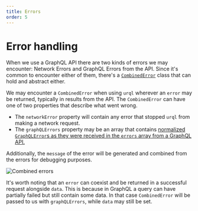 ```yaml
---
title: Errors
order: 5
---
```


# Error handling

When we use a GraphQL API there are two kinds of errors we may encounter: Network Errors and GraphQL
Errors from the API. Since it's common to encounter either of them, there's a
[`CombinedError`](../api/core.md#combinederror) class that can hold and abstract either.

We may encounter a `CombinedError` when using `urql` wherever an `error` may be returned, typically
in results from the API. The `CombinedError` can have one of two properties that describe what went
wrong.

- The `networkError` property will contain any error that stopped `urql` from making a network
  request.
- The `graphQLErrors` property may be an array that contains [normalized `GraphQLError`s as they
  were received in the `errors` array from a GraphQL API.](https://graphql.org/graphql-js/error/)

Additionally, the `message` of the error will be generated and combined from the errors for
debugging purposes.

![Combined errors](../assets/urql-combined-error.png)

It's worth noting that an `error` can coexist and be returned in a successful request alongside
`data`. This is because in GraphQL a query can have partially failed but still contain some data.
In that case `CombinedError` will be passed to us with `graphQLErrors`, while `data` may still be
set.
